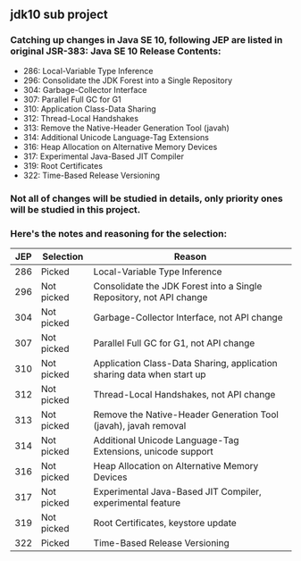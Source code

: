 ## jdk10 sub project

### Catching up changes in Java SE 10, following JEP are listed in original JSR-383: Java SE 10 Release Contents:

- 286: Local-Variable Type Inference
- 296: Consolidate the JDK Forest into a Single Repository
- 304: Garbage-Collector Interface
- 307: Parallel Full GC for G1
- 310: Application Class-Data Sharing
- 312: Thread-Local Handshakes
- 313: Remove the Native-Header Generation Tool (javah)
- 314: Additional Unicode Language-Tag Extensions
- 316: Heap Allocation on Alternative Memory Devices
- 317: Experimental Java-Based JIT Compiler
- 319: Root Certificates
- 322: Time-Based Release Versioning

### Not all of changes will be studied in details, only priority ones will be studied in this project. 
### Here's the notes and reasoning for the selection:

| JEP | Selection  | Reason                                                                   |
| --- | ---------- | ------------------------------------------------------------------------ |
| 286 | Picked     | Local-Variable Type Inference                                            |
| 296 | Not picked | Consolidate the JDK Forest into a Single Repository, not API change      |
| 304 | Not picked | Garbage-Collector Interface, not API change                              |
| 307 | Not picked | Parallel Full GC for G1, not API change                                  |
| 310 | Not picked | Application Class-Data Sharing, application sharing data when start up   |
| 312 | Not picked | Thread-Local Handshakes, not API change                                  |
| 313 | Not picked | Remove the Native-Header Generation Tool (javah), javah removal          |
| 314 | Not picked | Additional Unicode Language-Tag Extensions, unicode support              |
| 316 | Not picked | Heap Allocation on Alternative Memory Devices                            |
| 317 | Not picked | Experimental Java-Based JIT Compiler, experimental feature               |
| 319 | Not picked | Root Certificates, keystore update                                       |
| 322 | Picked     | Time-Based Release Versioning                                            |
